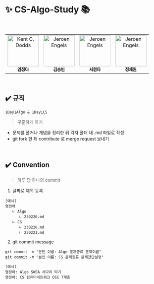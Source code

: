 # ✨ CS-Algo-Study 📚

<table>
  <tbody>
    <tr>
      <td align="center">
        <a href="https://github.com/yeomss">
            <img src="https://avatars.githubusercontent.com/u/50233862?v=4" width="100px;" alt="Kent C. Dodds"/>
            <br />
            <sub><b>염정아</b></sub>
        </a>
        </td>
        <br />
        <td align="center">
        <a href="https://github.com/dhyunee">
            <img src="https://avatars.githubusercontent.com/u/101089655?v=4" width="100px;" alt="Jeroen Engels"/>
            <br />
            <sub><b>김송빈</b></sub>
        </a>
        <br />
        </td>
        <td align="center">
        <a href="https://github.com/hyeonaseome">
            <img src="https://avatars.githubusercontent.com/u/109887404?v=4" width="100px;" alt="Jeroen Engels"/>
            <br />
            <sub><b>서현아</b></sub>
        </a>
        <br />
        </td>
        <td align="center">
        <a href="https://github.com/noonmap">
            <img src="https://avatars.githubusercontent.com/u/36250213?v=4" width="100px;" alt="Jeroen Engels"/>
            <br />
            <sub><b>정채원</b></sub>
        </a>
        <br />
        </td>
    </tr>
    </tbody>
</table>

<br/>

## ✔️ 규칙

```
1Day1Algo & 1Day1CS
```
> 꾸준하게 하기
- 문제를 풀거나 개념을 정리한 뒤 각자 폴더 내 .md 파일로 작성
- git fork 한 뒤 contribute 로 merge request 보내기



<br/>

## ✔️ Convention
> 하루 당 하나의 commit

1. 날짜로 제목 등록

```
[예시]
염정아
   ㄴ Algo
      ㄴ 230220.md
   ㄴ CS
      ㄴ 230220.md
      ㄴ 230221.md
```

2. git commit message
```
git commit -m "본인 이름: Algo 문제종류 문제이름"
git commit -m "본인 이름: CS 문제종류 문제간단설명"
```
```
[예시]
염정아: Algo SWEA 사다리 타기
염정아: CS 컴퓨터네트워크 OSI 7계층
```